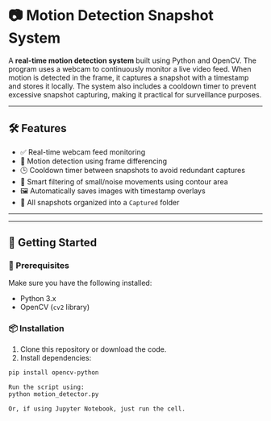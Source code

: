 # 📷 Motion Detection Snapshot System

A **real-time motion detection system** built using Python and OpenCV. The program uses a webcam to continuously monitor a live video feed. When motion is detected in the frame, it captures a snapshot with a timestamp and stores it locally. The system also includes a cooldown timer to prevent excessive snapshot capturing, making it practical for surveillance purposes.

---

## 🛠 Features

- ✅ Real-time webcam feed monitoring
- 🎯 Motion detection using frame differencing
- 🕒 Cooldown timer between snapshots to avoid redundant captures
- 🧠 Smart filtering of small/noise movements using contour area
- 🖼️ Automatically saves images with timestamp overlays
- 📁 All snapshots organized into a `Captured` folder

---


---

## 🚀 Getting Started

### 🔧 Prerequisites

Make sure you have the following installed:

- Python 3.x
- OpenCV (`cv2` library)

### 📦 Installation

1. Clone this repository or download the code.
2. Install dependencies:

```bash
pip install opencv-python

Run the script using:
python motion_detector.py

Or, if using Jupyter Notebook, just run the cell.



